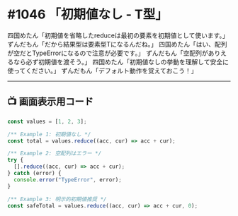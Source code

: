 # #1046 「初期値なし - T型」

四国めたん「初期値を省略したreduceは最初の要素を初期値として使います。」
ずんだもん「だから結果型は要素型Tになるんだね。」
四国めたん「はい、配列が空だとTypeErrorになるので注意が必要です。」
ずんだもん「空配列がありえるなら必ず初期値を渡そう。」
四国めたん「初期値なしの挙動を理解して安全に使ってください。」
ずんだもん「デフォルト動作を覚えておこう！」

---

## 📺 画面表示用コード

```typescript
const values = [1, 2, 3];

/** Example 1: 初期値なし */
const total = values.reduce((acc, cur) => acc + cur);

/** Example 2: 空配列はエラー */
try {
  [].reduce((acc, cur) => acc + cur);
} catch (error) {
  console.error("TypeError", error);
}

/** Example 3: 明示的初期値推奨 */
const safeTotal = values.reduce((acc, cur) => acc + cur, 0);
```
